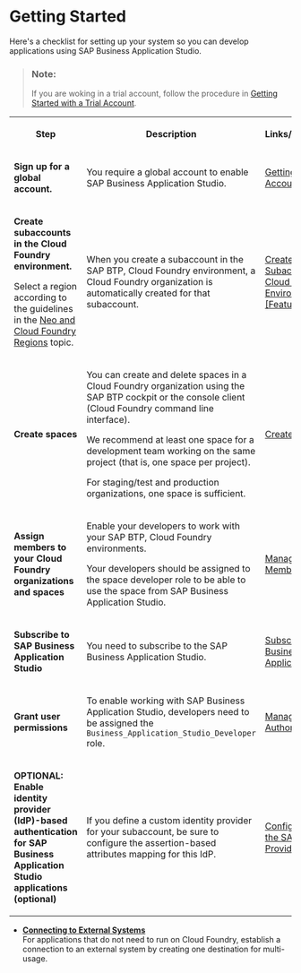 <!-- loio19611ddbe82f4bf2b493283e0ed602e5 -->

# Getting Started

Here's a checklist for setting up your system so you can develop applications using SAP Business Application Studio.

> ### Note:  
> If you are woking in a trial account, follow the procedure in [Getting Started with a Trial Account](Getting_Started_with_a_Trial_Account_48ed55e.md).


<table>
<tr>
<th>

Step



</th>
<th>

Description



</th>
<th>

Links/Information



</th>
</tr>
<tr>
<td>

 **Sign up for a global account.** 



</td>
<td>

You require a global account to enable SAP Business Application Studio.



</td>
<td>

[Getting a Global Account](https://help.sap.com/viewer/65de2977205c403bbc107264b8eccf4b/Cloud/en-US/d61c2819034b48e68145c45c36acba6e.html)



</td>
</tr>
<tr>
<td>

**Create subaccounts in the Cloud Foundry environment.**

Select a region according to the guidelines in the [Neo and Cloud Foundry Regions](https://help.sap.com/viewer/825270ffffe74d9f988a0f0066ad59f0/CF/en-US/975b3207acf94599a9a48beb36257ebc.html) topic.



</td>
<td>

When you create a subaccount in the SAP BTP, Cloud Foundry environment, a Cloud Foundry organization is automatically created for that subaccount.



</td>
<td>

 [Create a Subaccount in the Cloud Foundry Environment \[Feature Set A\]](https://help.sap.com/viewer/65de2977205c403bbc107264b8eccf4b/Cloud/en-US/05280a123d3044ae97457a25b3013918.html) 



</td>
</tr>
<tr>
<td>

 **Create spaces** 



</td>
<td>

You can create and delete spaces in a Cloud Foundry organization using the SAP BTP cockpit or the console client \(Cloud Foundry command line interface\).

We recommend at least one space for a development team working on the same project \(that is, one space per project\).

For staging/test and production organizations, one space is sufficient.



</td>
<td>

[Create Spaces](https://help.sap.com/viewer/65de2977205c403bbc107264b8eccf4b/Cloud/en-US/2f6ed22ccf424dae84345f4500c2d8ea.html)



</td>
</tr>
<tr>
<td>

 **Assign members to your Cloud Foundry organizations and spaces** 



</td>
<td>

Enable your developers to work with your SAP BTP, Cloud Foundry environments.

Your developers should be assigned to the space developer role to be able to use the space from SAP Business Application Studio.



</td>
<td>

[Managing Members](https://help.sap.com/viewer/65de2977205c403bbc107264b8eccf4b/Cloud/en-US/cc1c676b43904066abb2a4838cbd0c37.html)



</td>
</tr>
<tr>
<td>

 **Subscribe to SAP Business Application Studio** 



</td>
<td>

You need to subscribe to the SAP Business Application Studio.



</td>
<td>

 [Subscribe to SAP Business Application Studio](Subscribe_to_SAP_Business_Application_Studio_6331319.md) 



</td>
</tr>
<tr>
<td>

**Grant user permissions**



</td>
<td>

To enable working with SAP Business Application Studio, developers need to be assigned the `Business_Application_Studio_Developer` role.



</td>
<td>

 [Manage Authorizations](Manage_Authorizations_01e69c5.md) 



</td>
</tr>
<tr>
<td>

**OPTIONAL: Enable identity provider \(IdP\)-based authentication for SAP Business Application Studio applications \(optional\)**



</td>
<td>

If you define a custom identity provider for your subaccount, be sure to configure the assertion-based attributes mapping for this IdP.



</td>
<td>

 [Configure Trust to the SAML Identity Provider](https://help.sap.com/viewer/65de2977205c403bbc107264b8eccf4b/Cloud/en-US/dc618538d97610148155d97dcd123c24.html#loiob6cfc4bb4bff4ace90afc71b0962fcb5) 



</td>
</tr>
</table>

-   **[Connecting to External Systems](Connecting_to_External_Systems_7e49887.md)**  
For applications that do not need to run on Cloud Foundry, establish a connection to an external system by creating one destination for multi-usage.

